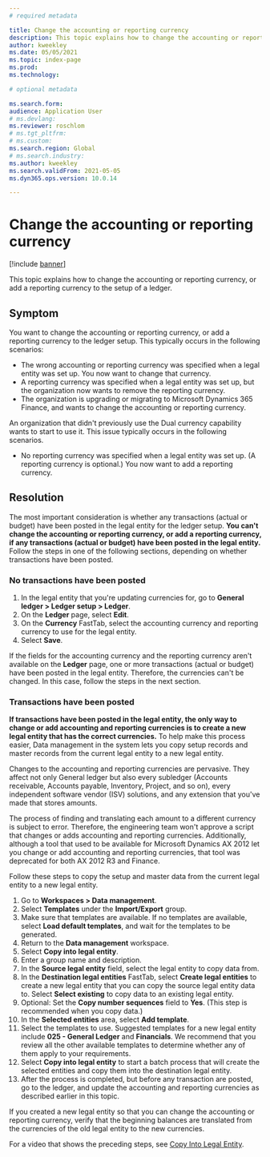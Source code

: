 ```yaml
---
# required metadata

title: Change the accounting or reporting currency 
description: This topic explains how to change the accounting or reporting currency, or add a reporting currency to the setup of a ledger.
author: kweekley
ms.date: 05/05/2021
ms.topic: index-page
ms.prod: 
ms.technology: 

# optional metadata

ms.search.form: 
audience: Application User
# ms.devlang: 
ms.reviewer: roschlom
# ms.tgt_pltfrm: 
# ms.custom: 
ms.search.region: Global 
# ms.search.industry: 
ms.author: kweekley
ms.search.validFrom: 2021-05-05
ms.dyn365.ops.version: 10.0.14

---
```


# Change the accounting or reporting currency

[!include [banner](../includes/banner.md)]

This topic explains how to change the accounting or reporting currency, or add a reporting currency to the setup of a ledger.

## Symptom

You want to change the accounting or reporting currency, or add a reporting currency to the ledger setup. This typically occurs in the following scenarios:

- The wrong accounting or reporting currency was specified when a legal entity was set up. You now want to change that currency.
- A reporting currency was specified when a legal entity was set up, but the organization now wants to remove the reporting currency.
- The organization is upgrading or migrating to Microsoft Dynamics 365 Finance, and wants to change the accounting or reporting currency.

An organization that didn't previously use the Dual currency capability wants to start to use it. This issue typically occurs in the following scenarios.

- No reporting currency was specified when a legal entity was set up. (A reporting currency is optional.) You now want to add a reporting currency.

## Resolution

The most important consideration is whether any transactions (actual or budget) have been posted in the legal entity for the ledger setup. **You can't change the accounting or reporting currency, or add a reporting currency, if any transactions (actual or budget) have been posted in the legal entity.** Follow the steps in one of the following sections, depending on whether transactions have been posted.

### No transactions have been posted

1. In the legal entity that you're updating currencies for, go to **General ledger \> Ledger setup \> Ledger**.
2. On the **Ledger** page, select **Edit**.
3. On the **Currency** FastTab, select the accounting currency and reporting currency to use for the legal entity.
4. Select **Save**.

If the fields for the accounting currency and the reporting currency aren't available on the **Ledger** page, one or more transactions (actual or budget) have been posted in the legal entity. Therefore, the currencies can't be changed. In this case, follow the steps in the next section.

### Transactions have been posted

**If transactions have been posted in the legal entity, the only way to change or add accounting and reporting currencies is to create a new legal entity that has the correct currencies.** To help make this process easier, Data management in the system lets you copy setup records and master records from the current legal entity to a new legal entity.

Changes to the accounting and reporting currencies are pervasive. They affect not only General ledger but also every subledger (Accounts receivable, Accounts payable, Inventory, Project, and so on), every independent software vendor (ISV) solutions, and any extension that you've made that stores amounts.

The process of finding and translating each amount to a different currency is subject to error. Therefore, the engineering team won't approve a script that changes or adds accounting and reporting currencies. Additionally, although a tool that used to be available for Microsoft Dynamics AX 2012 let you change or add accounting and reporting currencies, that tool was deprecated for both AX 2012 R3 and Finance.

Follow these steps to copy the setup and master data from the current legal entity to a new legal entity.

1. Go to **Workspaces \> Data management**.
2. Select **Templates** under the **Import/Export** group.
3. Make sure that templates are available. If no templates are available, select **Load default templates**, and wait for the templates to be generated.
4. Return to the **Data management** workspace.
5. Select **Copy into legal entity**.
6. Enter a group name and description.
7. In the **Source legal entity** field, select the legal entity to copy data from.
8. In the **Destination legal entities** FastTab, select **Create legal entities** to create a new legal entity that you can copy the source legal entity data to. Select **Select existing** to copy data to an existing legal entity.
9. Optional: Set the **Copy number sequences** field to **Yes**. (This step is recommended when you copy data.)
10. In the **Selected entities** area, select **Add template**.
11. Select the templates to use. Suggested templates for a new legal entity include **025 - General Ledger** and **Financials**. We recommend that you review all the other available templates to determine whether any of them apply to your requirements.
12. Select **Copy into legal entity** to start a batch process that will create the selected entities and copy them into the destination legal entity.
13. After the process is completed, but before any transaction are posted, go to the ledger, and update the accounting and reporting currencies as described earlier in this topic.

If you created a new legal entity so that you can change the accounting or reporting currency, verify that the beginning balances are translated from the currencies of the old legal entity to the new currencies.

For a video that shows the preceding steps, see [Copy Into Legal Entity](https://community.dynamics.com/365/b/techtalks/posts/copy-into-legal-entity-october-24-2017).
